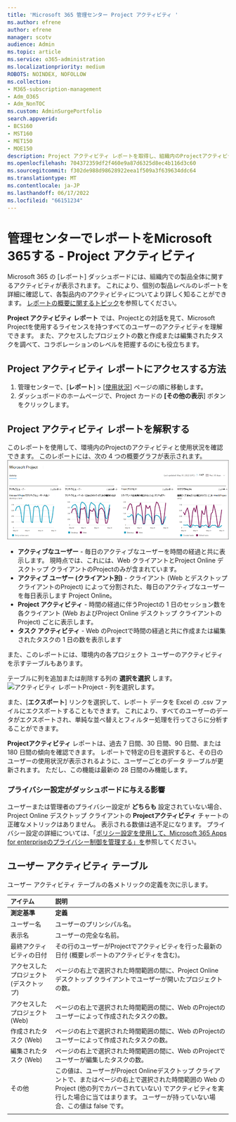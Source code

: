 ```yaml
---
title: 'Microsoft 365 管理センター Project アクティビティ '
ms.author: efrene
author: efrene
manager: scotv
audience: Admin
ms.topic: article
ms.service: o365-administration
ms.localizationpriority: medium
ROBOTS: NOINDEX, NOFOLLOW
ms.collection:
- M365-subscription-management
- Adm_O365
- Adm_NonTOC
ms.custom: AdminSurgePortfolio
search.appverid:
- BCS160
- MST160
- MET150
- MOE150
description: Project アクティビティ レポートを取得し、組織内のProjectアクティビティに関する分析情報を取得する方法について説明します。
ms.openlocfilehash: 704372359df2f460e9a87d6325d8ec4b116d3c60
ms.sourcegitcommit: f302de988d98628922eea1f509a3f639634ddc64
ms.translationtype: MT
ms.contentlocale: ja-JP
ms.lasthandoff: 06/17/2022
ms.locfileid: "66151234"
---
```

# <a name="microsoft-365-reports-in-the-admin-center---project-activity"></a>管理センターでレポートをMicrosoft 365する - Project アクティビティ

Microsoft 365 の [レポート] ダッシュボードには、組織内での製品全体に関するアクティビティが表示されます。 これにより、個別の製品レベルのレポートを詳細に確認して、各製品内のアクティビティについてより詳しく知ることができます。 [レポートの概要に関するトピック](activity-reports.md)を参照してください。 

**Project アクティビティ レポート** では、Projectとの対話を見て、Microsoft Projectを使用するライセンスを持つすべてのユーザーのアクティビティを理解できます。 また、アクセスしたプロジェクトの数と作成または編集されたタスクを調べて、コラボレーションのレベルを把握するのにも役立ちます。 
 
## <a name="how-to-get-to-the-project-activity-report"></a>Project アクティビティ レポートにアクセスする方法

1. 管理センターで、[**レポート**] \> [<a href="https://go.microsoft.com/fwlink/p/?linkid=2074756" target="_blank">使用状況</a>] ページの順に移動します。
2. ダッシュボードのホームページで、Project カードの **[その他の表示**] ボタンをクリックします。

## <a name="interpret-the-project-activity-report"></a>Project アクティビティ レポートを解釈する

このレポートを使用して、環境内のProjectのアクティビティと使用状況を確認できます。 このレポートには、次の 4 つの概要グラフが表示されます。  <br/>![Microsoft 365 レポート - Project アクティビティ。](../../media/project-activity.png)

- **アクティブなユーザー** - 毎日のアクティブなユーザーを時間の経過と共に表示します。 現時点では、これには、Web クライアントとProject Online デスクトップ クライアントのProjectのみが含まれています。
- **アクティブ ユーザー (クライアント別)** - クライアント (Web とデスクトップ クライアントのProject) によって分割された、毎日のアクティブなユーザーを毎日表示します Project Online。
- **Project アクティビティ** - 時間の経過に伴うProjectの 1 日のセッション数を各クライアント (Web およびProject Online デスクトップ クライアントのProject) ごとに表示します。
- **タスク アクティビティ** - Web のProjectで時間の経過と共に作成または編集されたタスクの 1 日の数を表示します 

また、このレポートには、環境内の各プロジェクト ユーザーのアクティビティを示すテーブルもあります。


テーブルに列を追加または削除する列の **選択を選択** します。  <br/> ![アクティビティ レポートProject - 列を選択します。](../../media/project-activity-columns.png)

また、[**エクスポート**] リンクを選択して、レポート データを Excel の .csv ファイルにエクスポートすることもできます。 これにより、すべてのユーザーのデータがエクスポートされ、単純な並べ替えとフィルター処理を行ってさらに分析することができます。 

**Projectアクティビティ** レポートは、過去 7 日間、30 日間、90 日間、または 180 日間の傾向を確認できます。 レポートで特定の日を選択すると、その日のユーザーの使用状況が表示されるように、ユーザーごとのデータ テーブルが更新されます。 ただし、この機能は最新の 28 日間のみ機能します。

### <a name="privacy-settings-impact-on-the-dashboard"></a>プライバシー設定がダッシュボードに与える影響

ユーザーまたは管理者のプライバシー設定が **どちらも** 設定されていない場合、Project Online デスクトップ クライアントの **Projectアクティビティ** チャートの正確なメトリックはありません。 表示される数値は過不足になります。 プライバシー設定の詳細については、「[ポリシー設定を使用して、Microsoft 365 Apps for enterpriseのプライバシー制御を管理する」を](/deployoffice/privacy/manage-privacy-controls.md)参照してください。



## <a name="user-activity-table"></a>ユーザー アクティビティ テーブル
ユーザー アクティビティ テーブルの各メトリックの定義を次に示します。 

|アイテム|説明|
|:-----|:-----|
|**測定基準**|**定義**|
|ユーザー名  <br/> |ユーザーのプリンシパル名。   <br/> |
|表示名   <br/> |ユーザーの完全な名前。  <br/> |
|最終アクティビティの日付   <br/> |その行のユーザーがProjectでアクティビティを行った最新の日付 (概要レポートのアクティビティを含む)。   <br/> |
|アクセスしたプロジェクト (デスクトップ)   <br/> |ページの右上で選択された時間範囲の間に、Project Online デスクトップ クライアントでユーザーが開いたプロジェクトの数。    <br/> |
|アクセスしたプロジェクト (Web)   <br/> | ページの右上で選択された時間範囲の間に、Web のProjectのユーザーによって作成されたタスクの数。   <br/> |
|作成されたタスク (Web)   <br/> |ページの右上で選択された時間範囲の間に、Web のProjectのユーザーによって作成されたタスクの数。 <br/> |
|編集されたタスク (Web)    <br/> |ページの右上で選択された時間範囲の間に、Web のProjectでユーザーが編集したタスクの数。  <br/> |
|その他 <br/> |この値は、ユーザーがProject Onlineデスクトップ クライアントで、またはページの右上で選択された時間範囲の Web のProject (他の列でカバーされていない) でアクティビティを実行した場合に当てはまります。 ユーザーが持っていない場合、この値は false です。 <br/>|
|||


